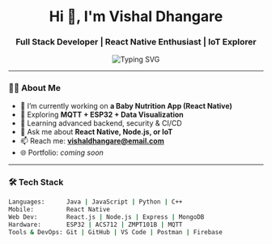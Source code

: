 <h1 align="center">Hi 👋, I'm Vishal Dhangare</h1>
<h3 align="center">Full Stack Developer | React Native Enthusiast | IoT Explorer</h3>

<p align="center">
  <img src="https://readme-typing-svg.herokuapp.com?font=Fira+Code&size=22&pause=1000&center=true&vCenter=true&color=00FFEE&width=435&lines=Welcome+to+my+GitHub!;React+Native+%7C+MERN+%7C+IoT+Developer;Let's+build+something+awesome+%F0%9F%94%A5" alt="Typing SVG" />
</p>

---

### 👨‍💻 About Me

- 🔭 I’m currently working on **a Baby Nutrition App (React Native)**
- 🌱 Exploring **MQTT + ESP32 + Data Visualization**
- 🧠 Learning advanced backend, security & CI/CD
- 💬 Ask me about **React Native, Node.js, or IoT**
- 📫 Reach me: **vishaldhangare@email.com**
- 🌐 Portfolio: _coming soon_

---

### 🛠️ Tech Stack

```bash
Languages:      Java | JavaScript | Python | C++
Mobile:         React Native
Web Dev:        React.js | Node.js | Express | MongoDB
Hardware:       ESP32 | ACS712 | ZMPT101B | MQTT
Tools & DevOps: Git | GitHub | VS Code | Postman | Firebase
